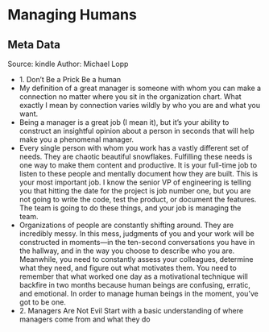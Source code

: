 # Managing Humans

## Meta Data

Source:  kindle 
Author: Michael Lopp

- 1. Don’t Be a Prick Be a human
- My definition of a great manager is someone with whom you can make a connection no matter where you sit in the organization chart. What exactly I mean by connection varies wildly by who you are and what you want.
- Being a manager is a great job (I mean it), but it’s your ability to construct an insightful opinion about a person in seconds that will help make you a phenomenal manager.
- Every single person with whom you work has a vastly different set of needs. They are chaotic beautiful snowflakes. Fulfilling these needs is one way to make them content and productive. It is your full-time job to listen to these people and mentally document how they are built. This is your most important job. I know the senior VP of engineering is telling you that hitting the date for the project is job number one, but you are not going to write the code, test the product, or document the features. The team is going to do these things, and your job is managing the team.
- Organizations of people are constantly shifting around. They are incredibly messy. In this mess, judgments of you and your work will be constructed in moments—in the ten-second conversations you have in the hallway, and in the way you choose to describe who you are. Meanwhile, you need to constantly assess your colleagues, determine what they need, and figure out what motivates them. You need to remember that what worked one day as a motivational technique will backfire in two months because human beings are confusing, erratic, and emotional. In order to manage human beings in the moment, you’ve got to be one.
- 2. Managers Are Not Evil Start with a basic understanding of where managers come from and what they do
